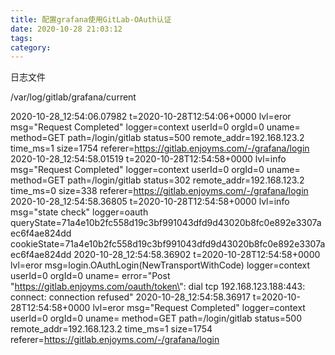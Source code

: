 ```yaml
---
title: 配置grafana使用GitLab-OAuth认证
date: 2020-10-28 21:03:12
tags:
category:
---
```




日志文件

/var/log/gitlab/grafana/current



2020-10-28_12:54:06.07982 t=2020-10-28T12:54:06+0000 lvl=eror msg="Request Completed" logger=context userId=0 orgId=0 uname= method=GET path=/login/gitlab status=500 remote_addr=192.168.123.2 time_ms=1 size=1754 referer=https://gitlab.enjoyms.com/-/grafana/login
2020-10-28_12:54:58.01519 t=2020-10-28T12:54:58+0000 lvl=info msg="Request Completed" logger=context userId=0 orgId=0 uname= method=GET path=/login/gitlab status=302 remote_addr=192.168.123.2 time_ms=0 size=338 referer=https://gitlab.enjoyms.com/-/grafana/login
2020-10-28_12:54:58.36805 t=2020-10-28T12:54:58+0000 lvl=info msg="state check" logger=oauth queryState=71a4e10b2fc558d19c3bf991043dfd9d43020b8fc0e892e3307aec6f4ae824dd cookieState=71a4e10b2fc558d19c3bf991043dfd9d43020b8fc0e892e3307aec6f4ae824dd
2020-10-28_12:54:58.36902 t=2020-10-28T12:54:58+0000 lvl=eror msg=login.OAuthLogin(NewTransportWithCode) logger=context userId=0 orgId=0 uname= error="Post \"https://gitlab.enjoyms.com/oauth/token\": dial tcp 192.168.123.188:443: connect: connection refused"
2020-10-28_12:54:58.36917 t=2020-10-28T12:54:58+0000 lvl=eror msg="Request Completed" logger=context userId=0 orgId=0 uname= method=GET path=/login/gitlab status=500 remote_addr=192.168.123.2 time_ms=1 size=1754 referer=https://gitlab.enjoyms.com/-/grafana/login